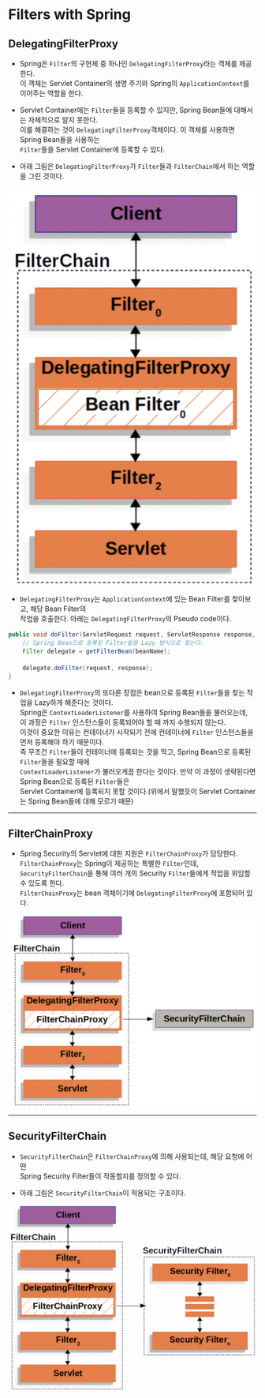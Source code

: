 <h1>Filters with Spring</h1>

<h2>DelegatingFilterProxy</h2>

- Spring은 `Filter`의 구현체 중 하나인 `DelegatingFilterProxy`라는 객체를 제공한다.  
  이 객체는 Servlet Container의 생명 주기와 Spring의 `ApplicationContext`를 이어주는 역할을 한다.

- Servlet Container에는 `Filter`들을 등록할 수 있지만, Spring Bean들에 대해서는 자체적으로 알지 못한다.  
  이를 해결하는 것이 `DelegatingFilterProxy`객체이다. 이 객체를 사용하면 Spring Bean들을 사용하는  
  `Filter`들을 Servlet Container에 등록할 수 있다.

- 아래 그림은 `DelegatingFilterProxy`가 `Filter`들과 `FilterChain`에서 하는 역할을 그린 것이다.

![picture 3](../images/9dffd3e8c7ca9a0be682b793fded9af18dbba1a3c0e3b317065a48202c70ba5a.png)

- `DelegatingFilterProxy`는 `ApplicationContext`에 있는 Bean Filter를 찾아보고, 해당 Bean Filter의  
  작업을 호출한다. 아래는 `DelegatingFilterProxy`의 Pseudo code이다.

```java
public void doFilter(ServletRequest request, ServletResponse response, FilterChain chain) {
    // Spring Bean으로 등록된 Filter들을 Lazy 방식으로 찾는다.
    Filter delegate = getFilterBean(beanName);

    delegate.doFilter(request, response);
}
```

- `DelegatingFilterProxy`의 또다른 장점은 bean으로 등록된 `Filter`들을 찾는 작업을 Lazy하게 해준다는 것이다.  
  Spring은 `ContextLoaderListener`를 사용하여 Spring Bean들을 불러오는데,  
  이 과정은 `Filter` 인스턴스들이 등록되어야 할 때 까지 수행되지 않는다.  
  이것이 중요한 이유는 컨테이너가 시작되기 전에 컨테이너에 `Filter` 인스턴스들을 먼저 등록해야 하기 때문이다.  
  즉 무조건 `Filter`들이 컨테이너에 등록되는 것을 막고, Spring Bean으로 등록된 `Filter`들을 필요할 때에  
  `ContextLoaderListener`가 불러오게끔 한다는 것이다. 만약 이 과정이 생략된다면 Spring Bean으로 등록된 `Filter`들은  
  Servlet Container에 등록되지 못할 것이다.(위에서 말했듯이 Servlet Container는 Spring Bean들에 대해 모르기 때문)

<hr/>

<h2>FilterChainProxy</h2>

- Spring Security의 Servlet에 대한 지원은 `FilterChainProxy`가 담당한다.  
  `FilterChainProxy`는 Spring이 제공하는 특별한 `Filter`인데,  
  `SecurityFilterChain`을 통해 여러 개의 Security `Filter`들에게 작업을 위임할 수 있도록 한다.  
  `FilterChainProxy`는 bean 객체이기에 `DelegatingFilterProxy`에 포함되어 있다.

![picture 4](../images/edaf6c53b18c7b78adfccd886d2d436bac36296555e53f650cadf3044031b1ed.png)

<hr/>

<h2>SecurityFilterChain</h2>

- `SecurityFilterChain`은 `FilterChainProxy`에 의해 사용되는데, 해당 요청에 어떤  
  Spring Security Filter들이 작동할지를 정의할 수 있다.

- 아래 그림은 `SecurityFilterChain`이 적용되는 구조이다.

![picture 5](../images/5185518b17e5c5275b968d6c45528b0d7874c15cdf4fdd59f0d54965c13dc69b.png)
